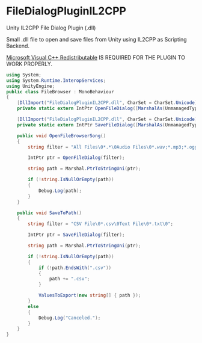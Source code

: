 # FileDialogPluginIL2CPP
Unity IL2CPP File Dialog Plugin (.dll)

Small .dll file to open and save files from Unity using IL2CPP as Scripting Backend.

<a href="https://learn.microsoft.com/cpp/windows/latest-supported-vc-redist">Microsoft Visual C++ Redistributable</a> IS REQUIRED FOR THE PLUGIN TO WORK PROPERLY.

```csharp
using System;
using System.Runtime.InteropServices;
using UnityEngine;
public class FileBrowser : MonoBehaviour
{
    [DllImport("FileDialogPluginIL2CPP.dll", CharSet = CharSet.Unicode)]
    private static extern IntPtr OpenFileDialog([MarshalAs(UnmanagedType.LPWStr)] string filter);

    [DllImport("FileDialogPluginIL2CPP.dll", CharSet = CharSet.Unicode)]
    private static extern IntPtr SaveFileDialog([MarshalAs(UnmanagedType.LPWStr)] string filter);

    public void OpenFileBrowserSong()
    {
        string filter = "All Files\0*.*\0Audio Files\0*.wav;*.mp3;*.ogg\0";

        IntPtr ptr = OpenFileDialog(filter);

        string path = Marshal.PtrToStringUni(ptr);

        if (!string.IsNullOrEmpty(path))
        {
            Debug.Log(path);
        }
    }

    public void SaveToPath()
    {
        string filter = "CSV File\0*.csv\0Text File\0*.txt\0";

        IntPtr ptr = SaveFileDialog(filter);

        string path = Marshal.PtrToStringUni(ptr);

        if (!string.IsNullOrEmpty(path))
        {
            if (!path.EndsWith(".csv"))
            {
                path += ".csv";
            }

            ValuesToExport(new string[] { path });
        }
        else
        {
            Debug.Log("Canceled.");
        }
    }
}
